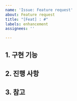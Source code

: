 ```yaml
---
name: 'Issue: Feature request'
about: Feature request
title: "[Feat] : #"
labels: enhancement
assignees: ''

---
```


## 1. 구현 기능


## 2. 진행 사항


## 3. 참고
